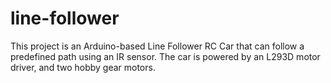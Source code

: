 # line-follower
This project is an Arduino-based Line Follower RC Car that can follow a predefined path using an IR sensor. The car is powered by an L293D motor driver, and two hobby gear motors.
